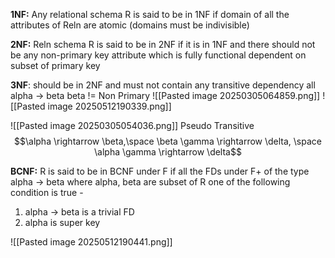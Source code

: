 **1NF:** Any relational schema R is said to be in 1NF if domain of all the attributes of Reln are atomic (domains must be indivisible)

**2NF:** Reln schema R is said to be in 2NF if it is in 1NF and there should not be any non-primary key attribute which is fully functional dependent on subset of primary key

**3NF**: should be in 2NF and must not contain any transitive dependency
all alpha -> beta 
beta != Non Primary
![[Pasted image 20250305064859.png]]
![[Pasted image 20250512190339.png]]

![[Pasted image 20250305054036.png]]
Pseudo Transitive
$$\alpha \rightarrow \beta,\space \beta \gamma \rightarrow \delta, \space \alpha \gamma \rightarrow \delta$$

**BCNF:** R is said to be in BCNF under F if all the FDs under F+ of the type alpha -> beta where alpha, beta are subset of R one of the following condition is true -
1. alpha -> beta is a trivial FD
2. alpha is super key

![[Pasted image 20250512190441.png]]

